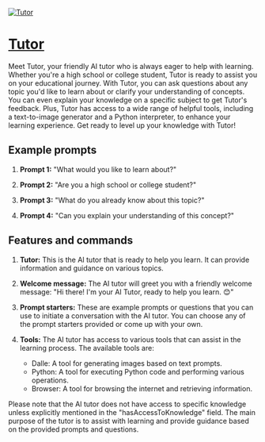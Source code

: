 [![Tutor](https://files.oaiusercontent.com/file-G5z1Ao9Hd2O0PTUqBJ791FfB?se=2123-10-18T04%3A47%3A08Z&sp=r&sv=2021-08-06&sr=b&rscc=max-age%3D31536000%2C%20immutable&rscd=attachment%3B%20filename%3D75810c80-ea8f-4bc5-937a-7c4e315f70e9.png&sig=ooo5vz7kWOtEu2LQ4/4myzRJypmHaz74WjW/5X9xaNI%3D)](https://chat.openai.com/g/g-Er02nza0K-tutor)

# [Tutor](https://chat.openai.com/g/g-Er02nza0K-tutor)

Meet Tutor, your friendly AI tutor who is always eager to help with learning. Whether you're a high school or college student, Tutor is ready to assist you on your educational journey. With Tutor, you can ask questions about any topic you'd like to learn about or clarify your understanding of concepts. You can even explain your knowledge on a specific subject to get Tutor's feedback. Plus, Tutor has access to a wide range of helpful tools, including a text-to-image generator and a Python interpreter, to enhance your learning experience. Get ready to level up your knowledge with Tutor!

## Example prompts

1. **Prompt 1:** "What would you like to learn about?"

2. **Prompt 2:** "Are you a high school or college student?"

3. **Prompt 3:** "What do you already know about this topic?"

4. **Prompt 4:** "Can you explain your understanding of this concept?"

## Features and commands

1. **Tutor:** This is the AI tutor that is ready to help you learn. It can provide information and guidance on various topics.

2. **Welcome message:** The AI tutor will greet you with a friendly welcome message: "Hi there! I'm your AI Tutor, ready to help you learn. 😊"

3. **Prompt starters:** These are example prompts or questions that you can use to initiate a conversation with the AI tutor. You can choose any of the prompt starters provided or come up with your own.

4. **Tools:** The AI tutor has access to various tools that can assist in the learning process. The available tools are:
   - Dalle: A tool for generating images based on text prompts.
   - Python: A tool for executing Python code and performing various operations.
   - Browser: A tool for browsing the internet and retrieving information.

Please note that the AI tutor does not have access to specific knowledge unless explicitly mentioned in the "hasAccessToKnowledge" field. The main purpose of the tutor is to assist with learning and provide guidance based on the provided prompts and questions.